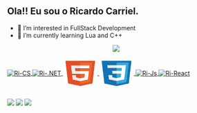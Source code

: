 ## Ola!! Eu sou o Ricardo Carriel.

- 👀 I’m interested in FullStack Development
- 🌱 I’m currently learning Lua and C++
<div align="center">
  <a href="https://github.com/RicardoCarriel">
  <img height="180em" src="https://github-readme-stats.vercel.app/api/top-langs/?username=RicardoCarriel&layout=compact&langs_count=7&theme=dracula"/>
</div>
<div style="display: inline_block"><br>
  <img align="center" alt="Ri-CS"height="60" width="80" src="https://cdn.jsdelivr.net/gh/devicons/devicon/icons/csharp/lua-original.svg">
  <img align="center" alt="Ri-.NET" height="60" width="80" src="https://cdn.jsdelivr.net/gh/devicons/devicon@latest/icons/dotnetcore/dotnetcore-original.svg">
  <img align="center" alt="Ri-HTML" height="60" width="80" src="https://raw.githubusercontent.com/devicons/devicon/master/icons/html5/html5-original.svg">
  <img align="center" alt="Ri-CSS" height="60" width="80" src="https://raw.githubusercontent.com/devicons/devicon/master/icons/css3/css3-original.svg">
  <img align="center" alt="Ri-Js" height="60" width="80" src="https://cdn.jsdelivr.net/gh/devicons/devicon@latest/icons/javascript/javascript-original.svg">
  <img align="center" alt="Ri-React" height="60" width="80" src="https://cdn.jsdelivr.net/gh/devicons/devicon@latest/icons/react/react-original.svg">
</div>
  
  ##
  
 <div> 
    <a href="https://www.linkedin.com/in/ricardo-carriel/" target="_blank"><img src="https://img.shields.io/badge/-LinkedIn-%230077B5?style=for-the-badge&logo=linkedin&logoColor=white" target="_blank"></a> 
    <a href="https://www.instagram.com/rcarriell/" target="_blank"><img src="https://img.shields.io/badge/-Instagram-%23E4405F?style=for-the-badge&logo=instagram&logoColor=white" target="_blank"></a>
    <a href = "mailto:rick01.carriel@gmail.com"><img src="https://img.shields.io/badge/-Gmail-%23333?style=for-the-badge&logo=gmail&logoColor=white" target="_blank"></a>
 
</div>
